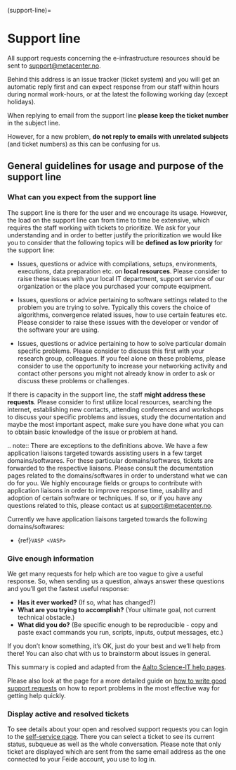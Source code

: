 (support-line)=

# Support line

All support requests concerning the e-infrastructure resources should be sent to
[support@metacenter.no](mailto:support@metacenter.no).

Behind this address is an issue tracker (ticket system) and you will get an
automatic reply first and can expect response from our staff within hours
during normal work-hours, or at the latest the following working day (except
holidays).

When replying to email from the support line **please keep the ticket number** in
the subject line.

However, for a new problem, **do not reply to emails with unrelated subjects** (and
ticket numbers) as this can be confusing for us.

## General guidelines for usage and purpose of the support line

### What can you expect from the support line

The support line is there for the user and we encourage its usage. However, the load on the support line can
from time to time be extensive, which requires the staff working with tickets to prioritize. We ask for your understanding 
and in order to better justify the prioritization we would like you to consider that the following topics will be **defined as 
low priority** for the support line:

- Issues, questions or advice with compilations, setups, environments, executions, data preparation etc. on **local resources**.
  Please consider to raise these issues with your local IT department, support service of our organization or the place you purchased your compute equipment.

- Issues, questions or advice pertaining to software settings related to the problem you are trying to solve. Typically this 
  covers the choice of algorithms, convergence related issues, how to use certain features etc. Please consider
  to raise these issues with the developer or vendor of the software your are using.

- Issues, questions or advice pertaining to how to solve particular domain specific problems. Please consider to discuss this first with
  your research group, colleagues. If you feel alone on these problems, please consider to use the opportunity to 
  increase your networking activity and contact other persons you might not already know in order to ask or discuss these
  problems or challenges.
  
If there is capacity in the support line, the staff **might address these requests**. Please consider to first utilize local resources, 
searching the internet, establishing new contacts, attending conferences and workshops to discuss your specific problems and issues,
study the documentation and maybe the most important aspect, make sure you have done what you can to obtain basic knowledge of the
issue or problem at hand.

.. note::
   There are exceptions to the definitions above. We have a few application liaisons targeted towards assisting users in a few target domains/softwares. For these particular domains/softwares, tickets are forwarded to the respective liaisons. Please consult the documentation pages related to the domains/softwares in order to understand what we can do for you. We highly encourage fields or groups to contribute with application liaisons in order to improve response time, usability and adoption of certain software or techniques. If so, or if you have any questions related to this, please contact us at [support@metacenter.no](mailto:support@metacenter.no).
   
   Currently we have application liaisons targeted towards the following domains/softwares:
   
   - {ref}`VASP <VASP>`

### Give enough information

We get many requests for help which are too vague to give a useful response.
So, when sending us a question, always answer these questions and you’ll get
the fastest useful response:

- **Has it ever worked?** (If so, what has changed?)
- **What are you trying to accomplish?** (Your ultimate goal, not current technical obstacle.)
- **What did you do?** (Be specific enough to be reproducible - copy and paste exact commands you run, scripts, inputs, output messages, etc.)

If you don’t know something, it’s OK, just do your best and we’ll help from
there! You can also chat with us to brainstorm about issues in general.

This summary is copied and adapted from the [Aalto Science-IT help pages](https://scicomp.aalto.fi/triton/help/#give-enough-information).

Please also look at the page for a more detailed guide on [how to write good support
requests](how_to_write_good_support_requests.md) on how to report problems in
the most effective way for getting help quickly.


### Display active and resolved tickets

To see details about your open and resolved support requests you can login to the
[self-service page](https://rt.uninett.no/SelfService).
There you can select a ticket to see its current status, subqueue as well as the
whole conversation.
Please note that only ticket are displayed which are sent from the same email address as the one connected to your Feide account, you use to log in.
